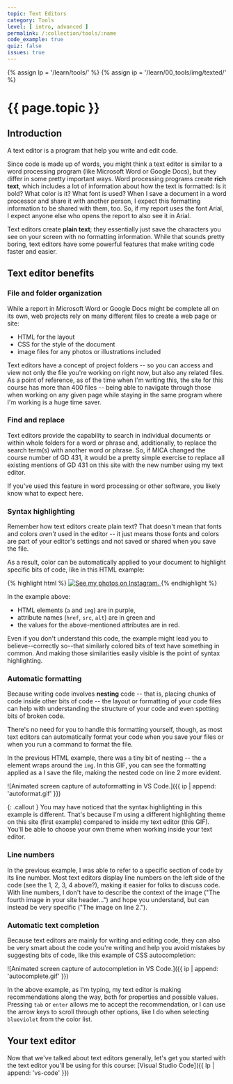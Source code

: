 ```yaml
---
topic: Text Editors
category: Tools
level: [ intro, advanced ]
permalink: /:collection/tools/:name
code_example: true
quiz: false
issues: true
---
```


{% assign lp = '/learn/tools/' %}
{% assign ip = '/learn/00_tools/img/texted/' %}


# {{ page.topic }}

## Introduction
A text editor is a program that help you write and edit code.

Since code is made up of words, you might think a text editor is similar to a word processing program (like Microsoft Word or Google Docs), but they differ in some pretty important ways. Word processing programs create **rich text**, which includes a lot of information about how the text is formatted: Is it bold? What color is it? What font is used? When I save a document in a word processor and share it with another person, I expect this formatting information to be shared with them, too. So, if my report uses the font Arial, I expect anyone else who opens the report to also see it in Arial. 

Text editors create **plain text**; they essentially just save the characters you see on your screen with no formatting information. While that sounds pretty boring, text editors have some powerful features that make writing code faster and easier.

## Text editor benefits

### File and folder organization
While a report in Microsoft Word or Google Docs might be complete all on its own, web projects rely on many different files to create a web page or site:
- HTML for the layout
- CSS for the style of the document
- image files for any photos or illustrations included

Text editors have a concept of project folders -- so you can access and view not only the file you're working on right now, but also any related files. As a point of reference, as of the time when I'm writing this, the site for this course has more than 400 files -- being able to navigate through those when working on any given page while staying in the same program where I'm working is a huge time saver.

### Find and replace
Text editors provide the capability to search in individual documents or within whole folders for a word or phrase and, additionally, to replace the search term(s) with another word or phrase. So, if MICA changed the course number of GD 431, it would be a pretty simple exercise to replace all existing mentions of GD 431 on this site with the new number using my text editor.

If you've used this feature in word processing or other software, you likely know what to expect here.

### Syntax highlighting
Remember how text editors create plain text? That doesn't mean that fonts and colors _aren't_ used in the editor -- it just means those fonts and colors are part of your editor's settings and not saved or shared when you save the file.

As a result, color can be automatically applied to your document to highlight specific bits of code, like in this HTML example: 

{% highlight html %}
<a href="https://www.instagram.com/">
  <img src="/images/icon-insta.png" alt="See my photos on Instagram.">
</a>
{% endhighlight %}

In the example above:
- HTML elements (`a` and `img`) are in purple,
- attribute names (`href`, `src`, `alt`) are in green and
- the values for the above-mentioned attributes are in red.

Even if you don't understand this code, the example might lead you to believe--correctly so--that similarly colored bits of text have something in common. And making those similarities easily visible is the point of syntax highlighting.

### Automatic formatting
Because writing code involves **nesting** code -- that is, placing chunks of code inside other bits of code -- the layout or formatting of your code files can help with understanding the structure of your code and even spotting bits of broken code.

There's no need for you to handle this formatting yourself, though, as most text editors can automatically format your code when you save your files or when you run a command to format the file. 

In the previous HTML example, there was a tiny bit of nesting -- the `a` element wraps around the `img`.  In this GIF, you can see the formatting applied as a I save the file, making the nested code on line 2 more evident.

![Animated screen capture of autoformatting in VS Code.]({{ ip | append: 'autoformat.gif' }})

{: .callout }
You may have noticed that the syntax highlighting in this example is different. That's because I'm using a different highlighting theme on this site (first example) compared to inside my text editor (this GIF). You'll be able to choose your own theme when working inside your text editor.

### Line numbers
In the previous example, I was able to refer to a specific section of code by its line number. Most text editors display line numbers on the left side of the code (see the 1, 2, 3, 4 above?), making it easier for folks to discuss code. With  line numbers, I don't have to describe the context of the image ("The fourth image in your site header...") and hope you understand, but can instead be very specific ("The image on line 2.").

### Automatic text completion
Because text editors are mainly for writing and editing code, they can also be very smart about the code you're writing and help you avoid mistakes by suggesting bits of code, like this example of CSS autocompletion:

![Animated screen capture of autocompletion in VS Code.]({{ ip | append: 'autocomplete.gif' }})

In the above example, as I'm typing, my text editor is making recommendations along the way, both for properties and possible values. Pressing `tab` or `enter` allows me to accept the recommendation, or I can use the arrow keys to scroll through other options, like I do when selecting `blueviolet` from the color list.

## Your text editor
Now that we've talked about text editors generally, let's get you started with the text editor you'll be using for this course: [Visual Studio Code]({{ lp | append: 'vs-code' }})
